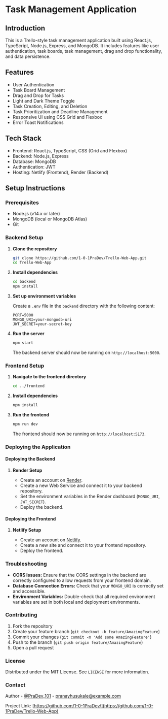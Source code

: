 # Task Management Application

## Introduction

This is a Trello-style task management application built using React.js, TypeScript, Node.js, Express, and MongoDB. It includes features like user authentication, task boards, task management, drag and drop functionality, and data persistence.

## Features

- User Authentication
- Task Board Management
- Drag and Drop for Tasks
- Light and Dark Theme Toggle
- Task Creation, Editing, and Deletion
- Task Prioritization and Deadline Management
- Responsive UI using CSS Grid and Flexbox
- Error Toast Notifications

## Tech Stack

- Frontend: React.js, TypeScript, CSS (Grid and Flexbox)
- Backend: Node.js, Express
- Database: MongoDB
- Authentication: JWT
- Hosting: Netlify (Frontend), Render (Backend)

## Setup Instructions

### Prerequisites

- Node.js (v14.x or later)
- MongoDB (local or MongoDB Atlas)
- Git

### Backend Setup

1. **Clone the repository**

    ```bash
    git clone https://github.com/1-0-1PraDev/Trello-Web-App.git
    cd Trello-Web-App
    ```

2. **Install dependencies**

    ```bash
    cd backend
    npm install
    ```

3. **Set up environment variables**

    Create a `.env` file in the `backend` directory with the following content:

    ```plaintext
    PORT=5000
    MONGO_URI=your-mongodb-uri
    JWT_SECRET=your-secret-key
    ```

4. **Run the server**

    ```bash
    npm start
    ```

    The backend server should now be running on `http://localhost:5000`.

### Frontend Setup

1. **Navigate to the frontend directory**

    ```bash
    cd ../frontend
    ```

2. **Install dependencies**

    ```bash
    npm install
    ```

3. **Run the frontend**

    ```bash
    npm run dev
    ```

    The frontend should now be running on `http://localhost:5173`.

### Deploying the Application

#### Deploying the Backend

1. **Render Setup**

    - Create an account on [Render](https://render.com/).
    - Create a new Web Service and connect it to your backend repository.
    - Set the environment variables in the Render dashboard (`MONGO_URI`, `JWT_SECRET`).
    - Deploy the backend.

#### Deploying the Frontend

1. **Netlify Setup**

    - Create an account on [Netlify](https://www.netlify.com/).
    - Create a new site and connect it to your frontend repository.
    - Deploy the frontend.

### Troubleshooting

- **CORS Issues:** Ensure that the CORS settings in the backend are correctly configured to allow requests from your frontend domain.
- **Database Connection Errors:** Check that your `MONGO_URI` is correctly set and accessible.
- **Environment Variables:** Double-check that all required environment variables are set in both local and deployment environments.

### Contributing

1. Fork the repository
2. Create your feature branch (`git checkout -b feature/AmazingFeature`)
3. Commit your changes (`git commit -m 'Add some AmazingFeature'`)
4. Push to the branch (`git push origin feature/AmazingFeature`)
5. Open a pull request

### License

Distributed under the MIT License. See `LICENSE` for more information.

### Contact


Author - [@PraDev_101](https://twitter.com/@PraDev_101) - pranayhusukale@example.com

Project Link: [https://github.com/1-0-1PraDev/](https://github.com/1-0-1PraDev/Trello-Web-App)
